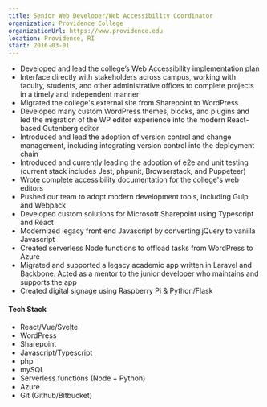 ```yaml
---
title: Senior Web Developer/Web Accessibility Coordinator
organization: Providence College
organizationUrl: https://www.providence.edu
location: Providence, RI
start: 2016-03-01
---
```


-   Developed and lead the college’s Web Accessibility implementation plan
-   Interface directly with stakeholders across campus, working with faculty, students, and other administrative offices to complete projects in a timely and independent manner
-   Migrated the college's external site from Sharepoint to WordPress
-   Developed many custom WordPress themes, blocks, and plugins and led the migration of the WP editor experience into the modern React-based Gutenberg editor
-   Introduced and lead the adoption of version control and change management, including integrating version control into the deployment chain
-   Introduced and currently leading the adoption of e2e and unit testing (current stack includes Jest, phpunit, Browserstack, and Puppeteer)
-   Wrote complete accessibility documentation for the college's web editors
-   Pushed our team to adopt modern development tools, including Gulp and Webpack
-   Developed custom solutions for Microsoft Sharepoint using Typescript and React
-   Modernized legacy front end Javascript by converting jQuery to vanilla Javascript
-   Created serverless Node functions to offload tasks from WordPress to Azure
-   Migrated and supported a legacy academic app written in Laravel and Backbone. Acted as a mentor to the junior developer who maintains and supports the app
-   Created digital signage using Raspberry Pi & Python/Flask

#### Tech Stack

-   React/Vue/Svelte
-   WordPress
-   Sharepoint
-   Javascript/Typescript
-   php
-   mySQL
-   Serverless functions (Node + Python)
-   Azure
-   Git (Github/Bitbucket)
